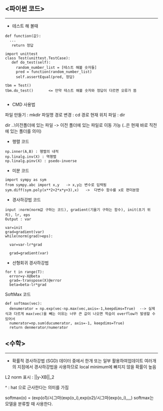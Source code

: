 ## <파이썬 코드>
-------------

* 테스트 해 볼때

<pre><code>def function(값):
  ...
   return 정답 

import unittest
class Test(unittest.TestCase):
   def do_test(self):
     random_number_list = [테스트 해볼 숫자들]
     pred = function(random_number_list)
     self.assertEqual(pred, 정답)
        
tbm = Test()
tbm.do_test()       <= 만약 테스트 해볼 숫자와 정답이 다르면 오류가 뜸

</code></pre>

* CMD 사용법

파일 만들기 : mkdir 파일명
경로 변경   : cd 경로
현재 위치 파일 : dir

dir ..\이전폴더에 있는 파일 -> 이전 폴더에 있는 파일로 이동 가능
(..은 현재 바로 직전에 있는 폴더를 의미)




* 행렬 코드
<pre><code>np.inner(A,B) : 행렬의 내적
np.linalg.inv(X) : 역행렬
np.linalg.pinv(X) : psedo-inverse
</code></pre>

* 미분 코드
<pre><code>import sympy as sym
from sympy.abc import x,y   -> x,y는 변수로 입력됨
sym.diff(sym.poly(x**2+2*x*y+3),x)   ->  다변수 함수를 x로 편미분함
</code></pre>

* 경사하강법 코드
<pre><code>input :norm(norm값 구하는 코드), gradient(기울기 구하는 함수), init(초기 위치), lr, eps 
Output : var

var=init
grad=gradient(var)
while(norm(grad)>eps):

  var=var-lr*grad
  
  grad=gradient(var)
</code></pre>  

* 선형회귀 경사하강법 
<pre><code>for t in range(T):
  error=y-X@beta
  grad=-transpose(X)@error
  beta=beta-lr*grad
</code></pre>

SoftMax 코드
<pre><code>def softmax(vec):
  denumerator = np.exp(vec-np.max(vec,axis=-1,keepdims=True)  --> 실제 식과 다르게 max(vec)을 빼는 이유는 너무 큰 값이 나오면 학습이 overflow가 발생할 수 있어서
  numerator=np.sum(ducumerator, axis=-1, keepdims=True)
  return denmerator/numerator
</code></pre>

## <수학>
-------------

* 확률적 경사하강법 (SGD)
데이터 중에서 한개 또는 일부 활용하여업데이트
여러개의 지점에서 경사하강법을 사용하므로 local minimum에 빠지지 않을 확률이 높음

L2 norm 표시 : ||y-XB||_2

^ : hat 으로 근사한다는 의미를 가짐

softmax(o) = (exp(o1)/시그마(exp(o_i),exp(o2)/시그마(exp(o_i),,,,)
softmax는 모델을 분류할 때 사용한다.
